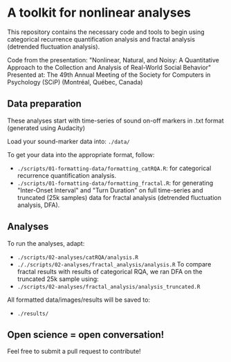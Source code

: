 # A toolkit for nonlinear analyses

This repository contains the necessary code and tools to begin using categorical recurrence quantification analysis and fractal analysis (detrended fluctuation analysis).

Code from the presentation: "Nonlinear, Natural, and Noisy: A Quantitative Approach to the Collection and Analysis of Real-World Social Behavior"
  Presented at: The 49th Annual Meeting of the Society for Computers in Psychology (SCiP) (Montréal, Québec, Canada)

## Data preparation

These analyses start with time-series of sound on-off markers in .txt format (generated using Audacity)

Load your sound-marker data into: `./data/`

To get your data into the appropriate format, follow:
+ `./scripts/01-formatting-data/formatting_catRQA.R`: for categorical recurrence quantification analysis.
+ `./scripts/01-formatting-data/formatting_fractal.R`: for generating "Inter-Onset Interval" and "Turn Duration" on full time-series and truncated (25k samples) data for fractal analysis (detrended fluctuation analysis, DFA).

## Analyses

To run the analyses, adapt:
+ `./scripts/02-analyses/catRQA/analysis.R`
+ `././scripts/02-analyses/fractal_analysis/analysis.R`
To compare fractal results with results of categorical RQA, we ran DFA on the truncated 25k sample using:
+ `./scripts/02-analyses/fractal_analysis/analysis_truncated.R`

All formatted data/images/results will be saved to:
+ `./results/`

## Open science = open conversation!

Feel free to submit a pull request to contribute!

